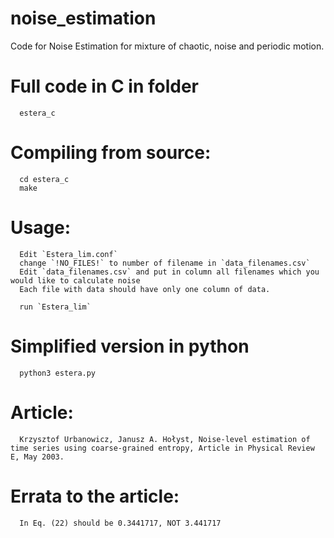 # noise_estimation

Code for Noise Estimation for mixture of chaotic, noise and periodic motion.

# Full code in C in folder 

      estera_c
      
# Compiling from source:

      cd estera_c
      make

# Usage:

      Edit `Estera_lim.conf`
      change `!NO_FILES!` to number of filename in `data_filenames.csv`
      Edit `data_filenames.csv` and put in column all filenames which you would like to calculate noise
      Each file with data should have only one column of data.
      
      run `Estera_lim`
      
# Simplified version in python

      python3 estera.py
      
# Article:


      Krzysztof Urbanowicz, Janusz A. Hołyst, Noise-level estimation of time series using coarse-grained entropy, Article in Physical Review E, May 2003.
      
      
# Errata to the article:

      In Eq. (22) should be 0.3441717, NOT 3.441717
